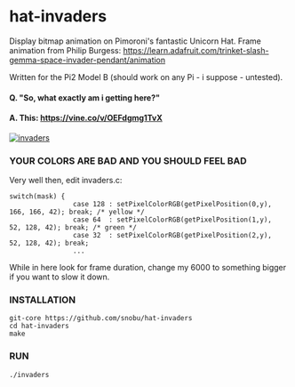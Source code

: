 # hat-invaders

Display bitmap animation on Pimoroni's fantastic Unicorn Hat.
Frame animation from Philip Burgess:
	https://learn.adafruit.com/trinket-slash-gemma-space-invader-pendant/animation

Written for the Pi2 Model B (should work on any Pi - i suppose - untested).

#### Q. "So, what exactly am i getting here?"
#### A. This: https://vine.co/v/OEFdgmg1TvX
[![invaders](http://i.imgur.com/Oa7rcOE.png)](https://vine.co/v/OEFdgmg1TvX)


### YOUR COLORS ARE BAD AND YOU SHOULD FEEL BAD
Very well then, edit invaders.c:

```
switch(mask) {
                case 128 : setPixelColorRGB(getPixelPosition(0,y), 166, 166, 42); break; /* yellow */
                case 64  : setPixelColorRGB(getPixelPosition(1,y),  52, 128, 42); break; /* green */
                case 32  : setPixelColorRGB(getPixelPosition(2,y),  52, 128, 42); break;
                ...
```

While in here look for frame duration, change my 6000 to something bigger if you want to slow it down.

### INSTALLATION
    git-core https://github.com/snobu/hat-invaders
    cd hat-invaders
    make
    
### RUN
    ./invaders

